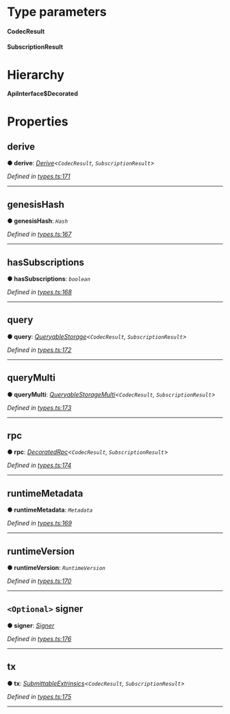 

# Type parameters
#### CodecResult 
#### SubscriptionResult 
# Hierarchy

**ApiInterface$Decorated**

# Properties

<a id="derive"></a>

##  derive

**● derive**: *[Derive](_types_.derive.md)<`CodecResult`, `SubscriptionResult`>*

*Defined in [types.ts:171](https://github.com/polkadot-js/api/blob/c01ade8/packages/api/src/types.ts#L171)*

___
<a id="genesishash"></a>

##  genesisHash

**● genesisHash**: *`Hash`*

*Defined in [types.ts:167](https://github.com/polkadot-js/api/blob/c01ade8/packages/api/src/types.ts#L167)*

___
<a id="hassubscriptions"></a>

##  hasSubscriptions

**● hasSubscriptions**: *`boolean`*

*Defined in [types.ts:168](https://github.com/polkadot-js/api/blob/c01ade8/packages/api/src/types.ts#L168)*

___
<a id="query"></a>

##  query

**● query**: *[QueryableStorage](_types_.queryablestorage.md)<`CodecResult`, `SubscriptionResult`>*

*Defined in [types.ts:172](https://github.com/polkadot-js/api/blob/c01ade8/packages/api/src/types.ts#L172)*

___
<a id="querymulti"></a>

##  queryMulti

**● queryMulti**: *[QueryableStorageMulti](../modules/_types_.md#queryablestoragemulti)<`CodecResult`, `SubscriptionResult`>*

*Defined in [types.ts:173](https://github.com/polkadot-js/api/blob/c01ade8/packages/api/src/types.ts#L173)*

___
<a id="rpc"></a>

##  rpc

**● rpc**: *[DecoratedRpc](_types_.decoratedrpc.md)<`CodecResult`, `SubscriptionResult`>*

*Defined in [types.ts:174](https://github.com/polkadot-js/api/blob/c01ade8/packages/api/src/types.ts#L174)*

___
<a id="runtimemetadata"></a>

##  runtimeMetadata

**● runtimeMetadata**: *`Metadata`*

*Defined in [types.ts:169](https://github.com/polkadot-js/api/blob/c01ade8/packages/api/src/types.ts#L169)*

___
<a id="runtimeversion"></a>

##  runtimeVersion

**● runtimeVersion**: *`RuntimeVersion`*

*Defined in [types.ts:170](https://github.com/polkadot-js/api/blob/c01ade8/packages/api/src/types.ts#L170)*

___
<a id="signer"></a>

## `<Optional>` signer

**● signer**: *[Signer](_types_.signer.md)*

*Defined in [types.ts:176](https://github.com/polkadot-js/api/blob/c01ade8/packages/api/src/types.ts#L176)*

___
<a id="tx"></a>

##  tx

**● tx**: *[SubmittableExtrinsics](_types_.submittableextrinsics.md)<`CodecResult`, `SubscriptionResult`>*

*Defined in [types.ts:175](https://github.com/polkadot-js/api/blob/c01ade8/packages/api/src/types.ts#L175)*

___

